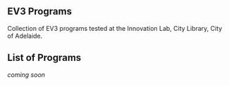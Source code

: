 ## EV3 Programs

Collection of EV3 programs tested at the Innovation Lab, City Library, City of Adelaide.

## List of Programs

*coming soon*
